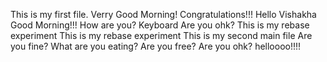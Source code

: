This is my first file.
Verry Good Morning!
Congratulations!!!
Hello Vishakha Good Morning!!!
How are you?
Keyboard
Are you ohk?
This is my rebase experiment
This is my rebase experiment
This is my second main file
Are you fine?
What are you eating?
Are you free?
Are you ohk?
helloooo!!!!
